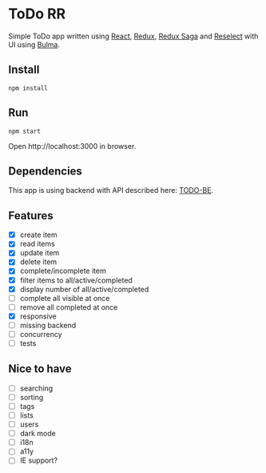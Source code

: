 # ToDo RR

Simple ToDo app written using [React](https://reactjs.org), [Redux](https://redux.js.org), [Redux Saga](https://redux-saga.js.org) and [Reselect](https://github.com/reduxjs/reselect) with UI using [Bulma](https://bulma.io).

## Install

```
npm install
```

## Run

```
npm start
```

Open http://localhost:3000 in browser.

## Dependencies

This app is using backend with API described here: [TODO-BE](https://github.com/morosystems/todo-be).

## Features

- [x] create item
- [x] read items
- [x] update item
- [x] delete item
- [x] complete/incomplete item
- [x] filter items to all/active/completed
- [x] display number of all/active/completed
- [ ] complete all visible at once
- [ ] remove all completed at once
- [x] responsive
- [ ] missing backend
- [ ] concurrency
- [ ] tests

## Nice to have

- [ ] searching
- [ ] sorting
- [ ] tags
- [ ] lists
- [ ] users
- [ ] dark mode
- [ ] i18n
- [ ] a11y
- [ ] IE support?
